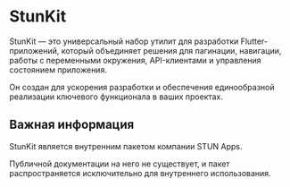 # StunKit

StunKit — это универсальный набор утилит для разработки Flutter-приложений, который объединяет решения для пагинации, навигации, работы с переменными окружения, API-клиентами и управления состоянием приложения.

Он создан для ускорения разработки и обеспечения единообразной реализации ключевого функционала в ваших проектах.

## Важная информация

StunKit является внутренним пакетом компании STUN Apps.

Публичной документации на него не существует, и пакет распространяется исключительно для внутреннего использования.